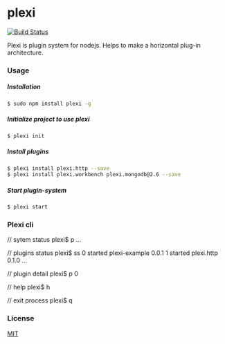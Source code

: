 # plexi
[![Build Status](https://travis-ci.org/attrs/plexi.svg?branch=master)](https://travis-ci.org/attrs/plexi)

Plexi is plugin system for nodejs. Helps to make a horizontal plug-in architecture.

### Usage
##### Installation
```sh
$ sudo npm install plexi -g
```

##### Initialize project to use plexi
```sh
$ plexi init 
```

##### Install plugins
```sh
$ plexi install plexi.http --save
$ plexi install plexi.workbench plexi.mongodb@2.6 --save
```

##### Start plugin-system
```sh
$ plexi start
```

### Plexi cli
// sytem status
plexi$ p
...
 
// plugins status
plexi$ ss
0     started      plexi-example       0.0.1 
1     started      plexi.http          0.1.0 
...

// plugin detail
plexi$ p 0

// help
plexi$ h

// exit process
plexi$ q

### License

  [MIT](LICENSE)